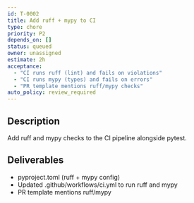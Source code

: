 ```yaml
---
id: T-0002
title: Add ruff + mypy to CI
type: chore
priority: P2
depends_on: []
status: queued
owner: unassigned
estimate: 2h
acceptance:
  - "CI runs ruff (lint) and fails on violations"
  - "CI runs mypy (types) and fails on errors"
  - "PR template mentions ruff/mypy checks"
auto_policy: review_required
---
```


## Description
Add ruff and mypy checks to the CI pipeline alongside pytest.

## Deliverables
- pyproject.toml (ruff + mypy config)
- Updated .github/workflows/ci.yml to run ruff and mypy
- PR template mentions ruff/mypy
